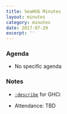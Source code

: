 ```yaml
---
title: SeaHUG Minutes
layout: minutes
category: minutes
date: 2017-07-29
excerpt: ''
---
```


### Agenda

* No specific agenda

### Notes

* [`:describe`][describe] for GHCi

* Attendance: TBD

[describe]: https://github.com/commercialhaskell/describe.git
